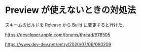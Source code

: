 # Preview が使えないときの対処法

スキームのビルドを Release から Build に変更すると行けた．

https://developer.apple.com/forums/thread/678505

https://www.dev-dev.net/entry/2020/07/06/090209
